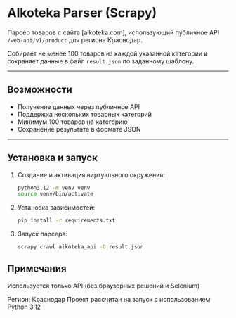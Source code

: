 # Alkoteka Parser (Scrapy)

Парсер товаров с сайта [alkoteka.com], использующий публичное API `/web-api/v1/product` для региона Краснодар.

Собирает не менее 100 товаров из каждой указанной категории и сохраняет данные в файл `result.json` по заданному шаблону.

---

## Возможности

- Получение данных через публичное API
- Поддержка нескольких товарных категорий
- Минимум 100 товаров на категорию
- Сохранение результата в формате JSON

---

## Установка и запуск

1. Создание и активация виртуального окружения:
    ```bash
    python3.12 -m venv venv
    source venv/bin/activate
    ```

2. Установка зависимостей:
    ```bash
    pip install -r requirements.txt
    ```

3. Запуск парсера:
    ```bash
    scrapy crawl alkoteka_api -O result.json
    ```
   
## Примечания
Используется только API (без браузерных решений и Selenium)

Регион: Краснодар
Проект рассчитан на запуск с использованием Python 3.12